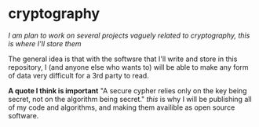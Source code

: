 # cryptography
*I am plan to work on several projects vaguely related to cryptography, this is where I'll store them*

The general idea is that with the softwsre that I'll write and store in this repository, I (and anyone else who wants to) will be able to make any form of data very difficult for a 3rd party to read.

**A quote I think is important** "A secure cypher relies only on the key being secret, not on the algorithm being secret." *this* is why I will be publishing all of my code and algorithms, and making them availible as open source software.
